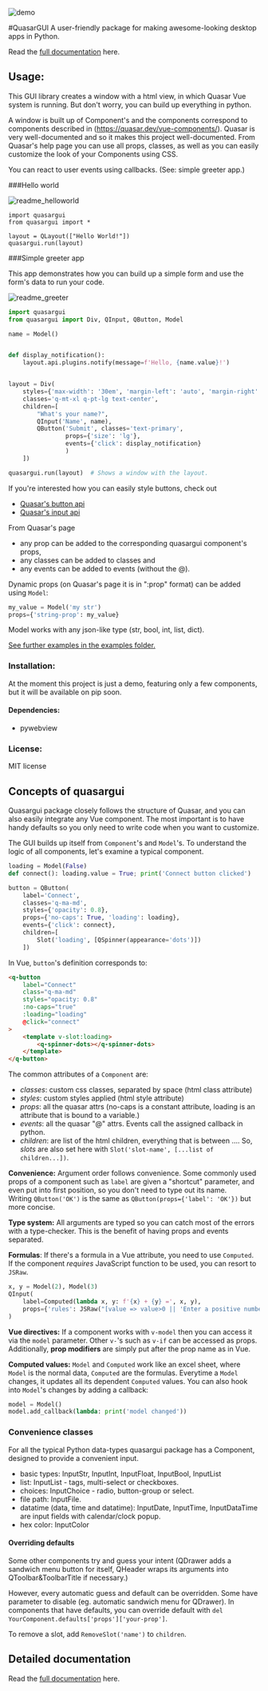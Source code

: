 
![demo](docs/assets/screenshots/readme_demo.png)

#QuasarGUI
A user-friendly package for making awesome-looking desktop apps in Python.

Read the [full documentation](https://barnabasszabolcs.github.io/pyquasargui/quickstart/) here.

## Usage:

This GUI library creates a window with a html view, in which Quasar Vue system is running. But don't worry, you can build up everything in python.

A window is built up of Component's and the components correspond to components described in (https://quasar.dev/vue-components/). Quasar is very well-documented and so it makes this project well-documented. From Quasar's help page you can use all props, classes, as well as you can easily customize the look of your Components using CSS.

You can react to user events using callbacks. (See: simple greeter app.)

###Hello world

![readme_helloworld](docs/assets/screenshots/readme_helloworld.png)

```python3
import quasargui
from quasargui import *

layout = QLayout(["Hello World!"])
quasargui.run(layout)
```

###Simple greeter app

This app demonstrates how you can build up a simple form and use the form's data to run your code.

![readme_greeter](docs/assets/screenshots/readme_greeter.png)

```python
import quasargui
from quasargui import Div, QInput, QButton, Model

name = Model()


def display_notification():
    layout.api.plugins.notify(message=f'Hello, {name.value}!')


layout = Div(
    styles={'max-width': '30em', 'margin-left': 'auto', 'margin-right': 'auto'},
    classes='q-mt-xl q-pt-lg text-center',
    children=[
        "What's your name?",
        QInput('Name', name),
        QButton('Submit', classes='text-primary',
                props={'size': 'lg'},
                events={'click': display_notification}
                )
    ])

quasargui.run(layout)  # Shows a window with the layout.
```
If you're interested how you can easily style buttons, check out

 * [Quasar's button api](https://quasar.dev/vue-components/button#qbtn-api)
 * [Quasar's input api](https://quasar.dev/vue-components/input#qinput-api)

From Quasar's page
 * any prop can be added to the corresponding quasargui component's props,
 * any classes can be added to classes and
 * any events can be added to events (without the @).

Dynamic props (on Quasar's page it is in ":prop" format) can be added using `Model`:
```python
my_value = Model('my str')
props={'string-prop': my_value}
```
Model works with any json-like type (str, bool, int, list, dict).

[See further examples in the examples folder.](examples)


### Installation:

At the moment this project is just a demo, featuring only a few components,
but it will be available on pip soon.

#### Dependencies: 

 * pywebview

### License:

MIT license


## Concepts of quasargui

Quasargui package closely follows the structure of Quasar, and you can also easily integrate any Vue component. The most important is to have handy defaults so you only need to write code when you want to customize.

The GUI builds up itself from `Component`'s and `Model`'s. To understand the logic of all components, let's examine a typical component.
```python
loading = Model(False)
def connect(): loading.value = True; print('Connect button clicked')

button = QButton(
    label='Connect',
    classes='q-ma-md',
    styles={'opacity': 0.8},
    props={'no-caps': True, 'loading': loading},
    events={'click': connect},
    children=[
        Slot('loading', [QSpinner(appearance='dots')])
    ])
```
In Vue, `button`'s definition corresponds to:
```html
<q-button
    label="Connect"
    class="q-ma-md"
    styles="opacity: 0.8"
    :no-caps="true"
    :loading="loading"
    @click="connect"
>
    <template v-slot:loading>
        <q-spinner-dots></q-spinner-dots>
    </template>
</q-button>
```
The common attributes of a `Component` are:
- *classes*: custom css classes, separated by space (html class attribute)
- *styles*: custom styles applied (html style attribute)
- *props*: all the quasar attrs (no-caps is a constant attribute, loading is an  attribute that is bound to a variable.)
- *events*: all the quasar "@" attrs. Events call the assigned callback in python.
- *children*: are list of the html children, everything that is between <q-button>...</q-button>. So, *slots* are also set here with `Slot('slot-name', [...list of children...])`. 

**Convenience:** Argument order follows convenience. Some commonly used props of a component such as `label` are given a "shortcut" parameter, and even put into first position, so you don't need to type out its name.   
Writing `QButton('OK')` is the same as `QButton(props={'label': 'OK'})` but more concise. 

**Type system:** All arguments are typed so you can catch most of the errors with a type-checker. This is the benefit of having props and events separated.

**Formulas**: If there's a formula in a Vue attribute, you need to use `Computed`.
If the component *requires* JavaScript function to be used, you can resort to `JSRaw`.
```python
x, y = Model(2), Model(3)
QInput(
    label=Computed(lambda x, y: f'{x} + {y} =', x, y), 
    props={'rules': JSRaw("[value => value>0 || 'Enter a positive number']")}
)
```

**Vue directives:** If a component works with `v-model` then you can access it via the `model` parameter. Other `v-`'s such as `v-if` can be accessed as props. 
Additionally, **prop modifiers** are simply put after the prop name as in Vue. 

**Computed values:** `Model` and `Computed` work like an excel sheet, where `Model` is the normal data, `Computed` are the formulas. Everytime a `Model` changes, it updates all its dependent `Computed` values. You can also hook into `Model`'s changes by adding a callback:
```python
model = Model()
model.add_callback(lambda: print('model changed'))
```

### Convenience classes

For all the typical Python data-types quasargui package has a Component, designed to provide a convenient input.

 - basic types: InputStr, InputInt, InputFloat, InputBool, InputList
 - list: InputList -  tags, multi-select or checkboxes.
 - choices: InputChoice - radio, button-group or select.
 - file path: InputFile.
 - datatime (data, time and datatime): InputDate, InputTime, InputDataTime are  input fields with calendar/clock popup.
 - hex color: InputColor


#### Overriding defaults

Some other components try and guess your intent (QDrawer adds a sandwich menu button for itself, QHeader wraps its arguments into QToolbar&ToolbarTitle if necessary.)
 
However, every automatic guess and default can be overridden. Some have parameter to disable (eg. automatic sandwich menu for QDrawer).
In components that have defaults, you can override default with `del YourComponent.defaults['props']['your-prop']`. 

To remove a slot, add `RemoveSlot('name')` to `children`.


## Detailed documentation

Read the [full documentation](https://barnabasszabolcs.github.io/pyquasargui/quickstart/) here.